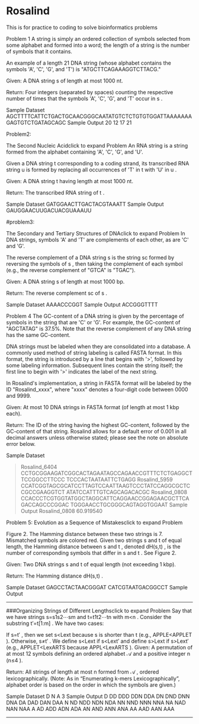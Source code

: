 # Rosalind
This is for practice to coding to solve bioinformatics problems

Problem 1
A string is simply an ordered collection of symbols selected from some alphabet and formed into a word; the length of a string is the number of symbols that it contains.

An example of a length 21 DNA string (whose alphabet contains the symbols 'A', 'C', 'G', and 'T') is "ATGCTTCAGAAAGGTCTTACG."

Given: A DNA string s
 of length at most 1000 nt.

Return: Four integers (separated by spaces) counting the respective number of times that the symbols 'A', 'C', 'G', and 'T' occur in s
.

Sample Dataset
AGCTTTTCATTCTGACTGCAACGGGCAATATGTCTCTGTGTGGATTAAAAAAAGAGTGTCTGATAGCAGC
Sample Output
20 12 17 21


Problem2: 

The Second Nucleic Acidclick to expand
Problem
An RNA string is a string formed from the alphabet containing 'A', 'C', 'G', and 'U'.

Given a DNA string t
 corresponding to a coding strand, its transcribed RNA string u
 is formed by replacing all occurrences of 'T' in t
 with 'U' in u
.

Given: A DNA string t
 having length at most 1000 nt.

Return: The transcribed RNA string of t
.

Sample Dataset
GATGGAACTTGACTACGTAAATT
Sample Output
GAUGGAACUUGACUACGUAAAUU


#problem3:

The Secondary and Tertiary Structures of DNAclick to expand
Problem
In DNA strings, symbols 'A' and 'T' are complements of each other, as are 'C' and 'G'.

The reverse complement of a DNA string s
 is the string sc
 formed by reversing the symbols of s
, then taking the complement of each symbol (e.g., the reverse complement of "GTCA" is "TGAC").

Given: A DNA string s
 of length at most 1000 bp.

Return: The reverse complement sc
 of s
.

Sample Dataset
AAAACCCGGT
Sample Output
ACCGGGTTTT

Problem 4
The GC-content of a DNA string is given by the percentage of symbols in the string that are 'C' or 'G'. For example, the GC-content of "AGCTATAG" is 37.5%. Note that the reverse complement of any DNA string has the same GC-content.

DNA strings must be labeled when they are consolidated into a database. A commonly used method of string labeling is called FASTA format. In this format, the string is introduced by a line that begins with '>', followed by some labeling information. Subsequent lines contain the string itself; the first line to begin with '>' indicates the label of the next string.

In Rosalind's implementation, a string in FASTA format will be labeled by the ID "Rosalind_xxxx", where "xxxx" denotes a four-digit code between 0000 and 9999.

Given: At most 10 DNA strings in FASTA format (of length at most 1 kbp each).

Return: The ID of the string having the highest GC-content, followed by the GC-content of that string. Rosalind allows for a default error of 0.001 in all decimal answers unless otherwise stated; please see the note on absolute error below.

Sample Dataset
>Rosalind_6404
CCTGCGGAAGATCGGCACTAGAATAGCCAGAACCGTTTCTCTGAGGCTTCCGGCCTTCCC
TCCCACTAATAATTCTGAGG
>Rosalind_5959
CCATCGGTAGCGCATCCTTAGTCCAATTAAGTCCCTATCCAGGCGCTCCGCCGAAGGTCT
ATATCCATTTGTCAGCAGACACGC
>Rosalind_0808
CCACCCTCGTGGTATGGCTAGGCATTCAGGAACCGGAGAACGCTTCAGACCAGCCCGGAC
TGGGAACCTGCGGGCAGTAGGTGGAAT
Sample Output
Rosalind_0808
60.919540

Problem 5: 
Evolution as a Sequence of Mistakesclick to expand
Problem

Figure 2. The Hamming distance between these two strings is 7. Mismatched symbols are colored red.
Given two strings s
 and t
 of equal length, the Hamming distance between s
 and t
, denoted dH(s,t)
, is the number of corresponding symbols that differ in s
 and t
. See Figure 2.

Given: Two DNA strings s
 and t
 of equal length (not exceeding 1 kbp).

Return: The Hamming distance dH(s,t)
.

Sample Dataset
GAGCCTACTAACGGGAT
CATCGTAATGACGGCCT
Sample Output

---

###Organizing Strings of Different Lengthsclick to expand
Problem
Say that we have strings s=s1s2⋯sm
 and t=t1t2⋯tn
 with m<n
. Consider the substring t′=t[1:m]
. We have two cases:

If s=t′
, then we set s<Lext
 because s
 is shorter than t
 (e.g., APPLE<APPLET
).
Otherwise, s≠t′
. We define s<Lext
 if s<Lext′
 and define s>Lext
 if s>Lext′
 (e.g., APPLET<LexARTS
 because APPL<LexARTS
).
Given: A permutation of at most 12 symbols defining an ordered alphabet 𝒜
 and a positive integer n
 (n≤4
).

Return: All strings of length at most n
 formed from 𝒜
, ordered lexicographically. (Note: As in “Enumerating k-mers Lexicographically”, alphabet order is based on the order in which the symbols are given.)

Sample Dataset
D N A
3
Sample Output
D
DD
DDD
DDN
DDA
DN
DND
DNN
DNA
DA
DAD
DAN
DAA
N
ND
NDD
NDN
NDA
NN
NND
NNN
NNA
NA
NAD
NAN
NAA
A
AD
ADD
ADN
ADA
AN
AND
ANN
ANA
AA
AAD
AAN
AAA

---

